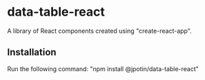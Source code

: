 # data-table-react

A library of React components created using "create-react-app".

## Installation

Run the following command: "npm install @jpotin/data-table-react"
